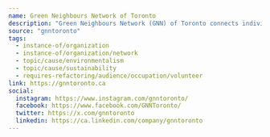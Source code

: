 ```yaml
---
name: Green Neighbours Network of Toronto
description: "Green Neighbours Network (GNN) of Toronto connects individuals and grassroots groups to build greener, healthier, and more sustainable communities, driving collaboration for a low-carbon future."
source: "gnntoronto"
tags:
  - instance-of/organization
  - instance-of/organization/network
  - topic/cause/environmentalism
  - topic/cause/sustainability
  - requires-refactoring/audience/occupation/volunteer
link: https://gnntoronto.ca
social:
  instagram: https://www.instagram.com/gnntoronto/
  facebook: https://www.facebook.com/GNNToronto/
  twitter: https://x.com/gnntoronto
  linkedin: https://ca.linkedin.com/company/gnntoronto
---
```

